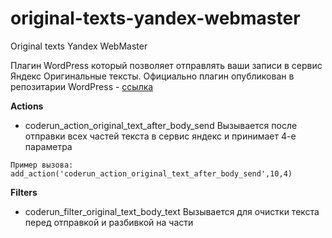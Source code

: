 # original-texts-yandex-webmaster
Original texts Yandex WebMaster


Плагин WordPress который позволяет отправлять ваши записи в сервис Яндекс Оригинальные тексты.
Официально плагин опубликован в репозитарии WordPress - [ссылка](https://wordpress.org/plugins/original-texts-yandex-webmaster/)

**Actions**
- coderun_action_original_text_after_body_send
Вызывается после отправки всех частей текста в сервис яндекс и принимает 4-е параметра
~~~~
Пример вызова:
add_action('coderun_action_original_text_after_body_send',10,4)
~~~~
**Filters**
- coderun_filter_original_text_body_text
Вызывается для очистки текста перед отправкой и разбивкой на части
